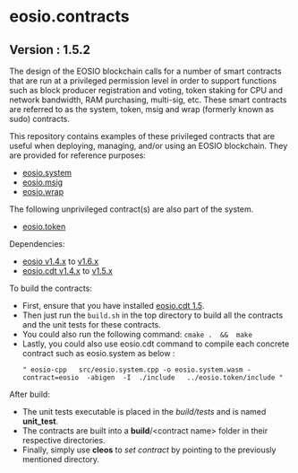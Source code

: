 # eosio.contracts

## Version : 1.5.2

The design of the EOSIO blockchain calls for a number of smart contracts that are run at a privileged permission level in order to support functions such as block producer registration and voting, token staking for CPU and network bandwidth, RAM purchasing, multi-sig, etc.  These smart contracts are referred to as the system, token, msig and wrap (formerly known as sudo) contracts.

This repository contains examples of these privileged contracts that are useful when deploying, managing, and/or using an EOSIO blockchain.  They are provided for reference purposes:

   * [eosio.system](https://github.com/eosio/eosio.contracts/tree/master/eosio.system)
   * [eosio.msig](https://github.com/eosio/eosio.contracts/tree/master/eosio.msig)
   * [eosio.wrap](https://github.com/eosio/eosio.contracts/tree/master/eosio.wrap)

The following unprivileged contract(s) are also part of the system.
   * [eosio.token](https://github.com/eosio/eosio.contracts/tree/master/eosio.token)

Dependencies:
* [eosio v1.4.x](https://github.com/EOSIO/eos/releases/tag/v1.4.6) to [v1.6.x](https://github.com/EOSIO/eos/releases/tag/v1.6.0)
* [eosio.cdt v1.4.x](https://github.com/EOSIO/eosio.cdt/releases/tag/v1.4.1) to [v1.5.x](https://github.com/EOSIO/eosio.cdt/releases/tag/v1.5.0)

To build the contracts:
* First, ensure that you have installed [eosio.cdt 1.5](https://github.com/EOSIO/eosio.cdt/releases/tag/v1.5.0).
* Then just run the ```build.sh``` in the top directory to build all the contracts and the unit tests for these contracts.
* You could also run the following command:  ` cmake .  &&  make  `
* Lastly, you could also use eosio.cdt command to compile each concrete contract such as eosio.system as below :
  ```
  " eosio-cpp   src/eosio.system.cpp -o eosio.system.wasm -contract=eosio  -abigen  -I  ./include   ../eosio.token/include " 
  ```
  
After build:
* The unit tests executable is placed in the _build/tests_ and is named __unit_test__.
* The contracts are built into a __build__/\<contract name\> folder in their respective directories.
* Finally, simply use __cleos__ to _set contract_ by pointing to the previously mentioned directory.
